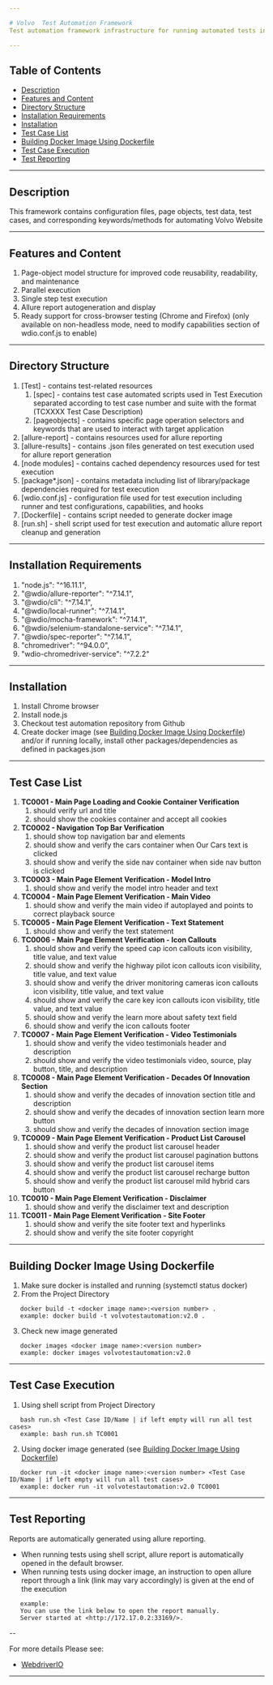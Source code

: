 ```yaml
---

# Volvo  Test Automation Framework 
Test automation framework infrastructure for running automated tests in Volvo Website

---
```


## Table of Contents
- [Description](#description)
- [Features and Content](#features-and-content)
- [Directory Structure](#directory-structure)
- [Installation Requirements](#installation-requirements)
- [Installation](#installation)
- [Test Case List](#test-case-list)
- [Building Docker Image Using Dockerfile](#building-docker-image-using-dockerfile)
- [Test Case Execution](#test-case-execution)
- [Test Reporting](test-reporting)

---

## Description
This framework contains configuration files, page objects, test data, test cases, and corresponding keywords/methods for automating Volvo Website

---

## Features and Content
   1. Page-object model structure for improved code reusability, readability, and maintenance
   2. Parallel execution
   3. Single step test execution
   4. Allure report autogeneration and display
   5. Ready support for cross-browser testing (Chrome and Firefox) (only available on non-headless mode, need to modify capabilities section of wdio.conf.js to enable)

---

## Directory Structure
   1. [Test] - contains test-related resources
      1. [spec] - contains test case automated scripts used in Test Execution separated according to test case number and suite with the format (TCXXXX Test Case Description)
      2. [pageobjects] -  contains specific page operation selectors and keywords that are used to interact with target application
   2. [allure-report] - contains resources used for allure reporting
   3. [allure-results] - contains .json files generated on test execution used for allure report generation
   4. [node modules] - contains cached dependency resources used for test execution
   5. [package*.json] - contains metadata including list of library/package dependencies required for test execution
   6. [wdio.conf.js] - configuration file used for test execution including runner and test configurations, capabilities, and hooks
   7. [Dockerfile] - contains script needed to generate docker image
   8. [run.sh] - shell script used for test execution and automatic allure report cleanup and generation

---

## Installation Requirements
   1. "node.js": "^16.11.1",
   2. "@wdio/allure-reporter": "^7.14.1",
   3. "@wdio/cli": "^7.14.1",
   4. "@wdio/local-runner": "^7.14.1",
   5. "@wdio/mocha-framework": "^7.14.1",
   6. "@wdio/selenium-standalone-service": "^7.14.1",
   7. "@wdio/spec-reporter": "^7.14.1",
   8. "chromedriver": "^94.0.0",
   9. "wdio-chromedriver-service": "^7.2.2"

---

## Installation
   1. Install Chrome browser
   2. Install node.js
   3. Checkout test automation repository from Github
   4. Create docker image (see [Building Docker Image Using Dockerfile](#building-docker-image-using-dockerfile)) and/or if running locally, install other packages/dependencies as defined in packages.json

---

## Test Case List
   1. **TC0001 - Main Page Loading and Cookie Container Verification**
      1. should verify url and title
      2. should show the cookies container and accept all cookies
   2. **TC0002 - Navigation Top Bar Verification**
      1. should show top navigation bar and elements
      2. should show and verify the cars container when Our Cars text is clicked
      3. should show and verify the side nav container when side nav button is clicked
   3. **TC0003 - Main Page Element Verification - Model Intro**
      1. should show and verify the model intro header and text
   4. **TC0004 - Main Page Element Verification - Main Video**
      1. should show and verify the main video if autoplayed and points to correct playback source
   5. **TC0005 - Main Page Element Verification - Text Statement**
      1. should show and verify the text statement
   6. **TC0006 - Main Page Element Verification - Icon Callouts**
      1. should show and verify the speed cap icon callouts icon visibility, title value, and text value
      2. should show and verify the highway pilot icon callouts icon visibility, title value, and text value
      3. should show and verify the driver monitoring cameras icon callouts icon visibility, title value, and text value
      4. should show and verify the care key icon callouts icon visibility, title value, and text value
      5. should show and verify the learn more about safety text field
      6. should show and verify the icon callouts footer
   7. **TC0007 - Main Page Element Verification - Video Testimonials**
      1. should show and verify the video testimonials header and description
      2. should show and verify the video testimonials video, source, play button, title, and description
   8. **TC0008 - Main Page Element Verification - Decades Of Innovation Section**
      1. should show and verify the decades of innovation section title and description
      2. should show and verify the decades of innovation section learn more button
      3. should show and verify the decades of innovation section image
   9. **TC0009 - Main Page Element Verification - Product List Carousel**
      1. should show and verify the product list carousel header
      2. should show and verify the product list carousel pagination buttons
      3. should show and verify the product list carousel items
      4. should show and verify the product list carousel recharge button
      5. should show and verify the product list carousel mild hybrid cars button
   10. **TC0010 - Main Page Element Verification - Disclaimer**
       1. should show and verify the disclaimer text and description
   11. **TC0011 - Main Page Element Verification - Site Footer**
       1. should show and verify the site footer text and hyperlinks
       2. should show and verify the site footer copyright
   
---

## Building Docker Image Using Dockerfile
   1. Make sure docker is installed and running (systemctl status docker)
   2. From the Project Directory
```
   docker build -t <docker image name>:<version number> .
   example: docker build -t volvotestautomation:v2.0 .  
```
   3. Check new image generated
```
   docker images <docker image name>:<version number>
   example: docker images volvotestautomation:v2.0
```

---

## Test Case Execution
   1. Using shell script from Project Directory
```
   bash run.sh <Test Case ID/Name | if left empty will run all test cases>
   example: bash run.sh TC0001
```
   2. Using docker image generated (see [Building Docker Image Using Dockerfile](#building-docker-image-using-dockerfile))
```
   docker run -it <docker image name>:<version number> <Test Case ID/Name | if left empty will run all test cases>
   example: docker run -it volvotestautomation:v2.0 TC0001
```   
   
---

## Test Reporting
Reports are automatically generated using allure reporting.
- When running tests using shell script, allure report is automatically opened in the default browser.
- When running tests using docker image, an instruction to open allure report through a link (link may vary accordingly) is given at the end of the execution
```
   example: 
   You can use the link below to open the report manually.
   Server started at <http://172.17.0.2:33169/>.
```

--

For more details Please see:
- [WebdriverIO](https://webdriver.io/)
   
---
